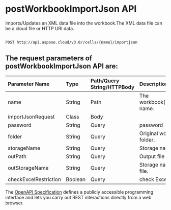 # **postWorkbookImportJson API**

Imports/Updates an XML data file into the workbook.The XML data file can be a cloud file or HTTP URI data. 

```bash

POST http://api.aspose.cloud/v3.0//cells/{name}/importjson

```

## The request parameters of **postWorkbookImportJson** API are: 

| Parameter Name | Type | Path/Query String/HTTPBody | Description | 
| :- | :- | :- |:- | 
|name|String|Path|The workbook(Excel/ODS/...) name.|
|importJsonRequest|Class|Body||
|password|String|Query|password|
|folder|String|Query|Original workbook folder.|
|storageName|String|Query|Storage name.|
|outPath|String|Query|Output file path.|
|outStorageName|String|Query|Storage name for output file.|
|checkExcelRestriction|Boolean|Query|check Excel restriction.|


The [OpenAPI Specification](https://reference.aspose.cloud/cells/#/DataProcessingController/PostWorkbookImportJson) defines a publicly accessible programming interface and lets you carry out REST interactions directly from a web browser.

